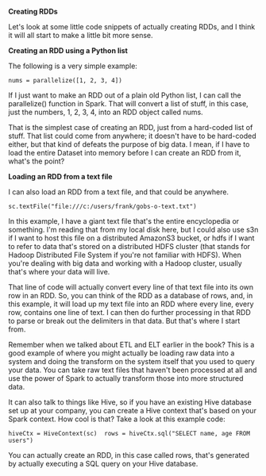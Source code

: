 
**Creating RDDs**

Let's look at some little code snippets of actually creating RDDs, and I think it will all start to make a little bit more sense.

**Creating an RDD using a Python list**

The following is a very simple example:

```
nums = parallelize([1, 2, 3, 4]) 
```

If I just want to make an RDD out of a plain old Python list, I can call the parallelize() function in Spark. That will convert a list of stuff, in this case, just the numbers, 1, 2, 3, 4, into an RDD object called nums.

That is the simplest case of creating an RDD, just from a hard-coded list of stuff. That list could come from anywhere; it doesn't have to be hard-coded either, but that kind of defeats the purpose of big data. I mean, if I have to load the entire Dataset into memory before I can create an RDD from it, what's the point?

**Loading an RDD from a text file**

I can also load an RDD from a text file, and that could be anywhere.

```
sc.textFile("file:///c:/users/frank/gobs-o-text.txt")  
```

In this example, I have a giant text file that's the entire encyclopedia or something. I'm reading that from my local disk here, but I could also use s3n if I want to host this file on a distributed AmazonS3 bucket, or hdfs if I want to refer to data that's stored on a distributed HDFS cluster (that stands for Hadoop Distributed File System if you're not familiar with HDFS). When you're dealing with big data and working with a Hadoop cluster, usually that's where your data will live.

That line of code will actually convert every line of that text file into its own row in an RDD. So, you can think of the RDD as a database of rows, and, in this example, it will load up my text file into an RDD where every line, every row, contains one line of text. I can then do further processing in that RDD to parse or break out the delimiters in that data. But that's where I start from.

Remember when we talked about ETL and ELT earlier in the book? This is a good example of where you might actually be loading raw data into a system and doing the transform on the system itself that you used to query your data. You can take raw text files that haven't been processed at all and use the power of Spark to actually transform those into more structured data.

It can also talk to things like Hive, so if you have an existing Hive database set up at your company, you can create a Hive context that's based on your Spark context. How cool is that? Take a look at this example code:

```
hiveCtx = HiveContext(sc)  rows = hiveCtx.sql("SELECT name, age FROM users")  
```

You can actually create an RDD, in this case called rows, that's generated by actually executing a SQL query on your Hive database.
